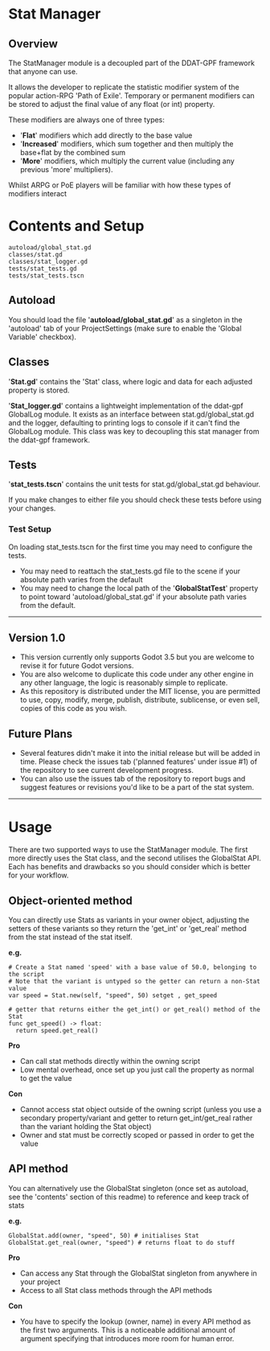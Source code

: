 
# Stat Manager
## Overview
The StatManager module is a decoupled part of the DDAT-GPF framework that anyone can use.

It allows the developer to replicate the statistic modifier system of the popular action-RPG 'Path of Exile'. Temporary or permanent modifiers can be stored to adjust the final value of any float (or int) property.

These modifiers are always one of three types:
* '**Flat**' modifiers which add directly to the base value
* '**Increased**' modifiers, which sum together and then multiply the base+flat by the combined sum
* '**More**' modifiers, which multiply the current value (including any previous 'more' multipliers).

Whilst ARPG or PoE players will be familiar with how these types of modifiers interact

# Contents and Setup

```
autoload/global_stat.gd
classes/stat.gd
classes/stat_logger.gd
tests/stat_tests.gd
tests/stat_tests.tscn
```

## Autoload
You should load the file '**autoload/global_stat.gd**' as a singleton in the 'autoload' tab of your ProjectSettings (make sure to enable the 'Global Variable' checkbox).

## Classes
'**Stat.gd**' contains the 'Stat' class, where logic and data for each adjusted property is stored.

'**Stat_logger.gd**' contains a lightweight implementation of the ddat-gpf GlobalLog module. It exists as an interface between stat.gd/global_stat.gd and the logger, defaulting to printing logs to console if it can't find the GlobalLog module. This class was key to decoupling this stat manager from the ddat-gpf framework.

## Tests

'**stat_tests.tscn**' contains the unit tests for stat.gd/global_stat.gd behaviour.

If you make changes to either file you should check these tests before using your changes.

### Test Setup
On loading stat_tests.tscn for the first time you may need to configure the tests.

* You may need to reattach the stat_tests.gd file to the scene if your absolute path varies from the default
* You may need to change the local path of the '**GlobalStatTest**' property to point toward 'autoload/global_stat.gd' if your absolute path varies from the default.

---

## Version 1.0
+ This version currently only supports Godot 3.5 but you are welcome to revise it for future Godot versions.
+ You are also welcome to duplicate this code under any other engine in any other language, the logic is reasonably simple to replicate.
+ As this repository is distributed under the MIT license, you are permitted to use, copy, modify, merge, publish, distribute, sublicense, or even sell, copies of this code as you wish.

## Future Plans
- Several features didn't make it into the initial release but will be added in time. Please check the issues tab ('planned features' under issue #1) of the repository to see current development progress.
- You can also use the issues tab of the repository to report bugs and suggest features or revisions you'd like to be a part of the stat system.

---

# Usage

There are two supported ways to use the StatManager module. The first more directly uses the Stat class, and the second utilises the GlobalStat API. Each has benefits and drawbacks so you should consider which is better for your workflow.

## Object-oriented method

You can directly use Stats as variants in your owner object, adjusting the setters of these variants so they return the 'get_int' or 'get_real' method from the stat instead of the stat itself.

**e.g.**
```
# Create a Stat named 'speed' with a base value of 50.0, belonging to the script
# Note that the variant is untyped so the getter can return a non-Stat value
var speed = Stat.new(self, "speed", 50) setget , get_speed

# getter that returns either the get_int() or get_real() method of the Stat
func get_speed() -> float:
  return speed.get_real()
```

**Pro**
+ Can call stat methods directly within the owning script
+ Low mental overhead, once set up you just call the property as normal to get the value

**Con**
- Cannot access stat object outside of the owning script (unless you use a secondary property/variant and getter to return get_int/get_real rather than the variant holding the Stat object)
- Owner and stat must be correctly scoped or passed in order to get the value

## API method

You can alternatively use the GlobalStat singleton (once set as autoload, see the 'contents' section of this readme) to reference and keep track of stats

**e.g.**
```
GlobalStat.add(owner, "speed", 50) # initialises Stat
GlobalStat.get_real(owner, "speed") # returns float to do stuff
```

**Pro**
+ Can access any Stat through the GlobalStat singleton from anywhere in your project
+ Access to all Stat class methods through the API methods

**Con**
- You have to specify the lookup (owner, name) in every API method as the first two arguments. This is a noticeable additional amount of argument specifying that introduces more room for human error.

